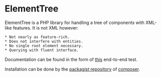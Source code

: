 ElementTree
===========

ElementTree is a PHP library for handling a tree of components with XML-like
features. It is not XML however:

	* Not nearly as feature-rich.
	* Does not interfere with entities.
	* No single root element necessary.
	* Querying with fluent interface.

Documentation can be found in the form of [this](https://github.com/koenhoeymans/ElementTree/blob/master/Tests/e2e/DocumentationTest.php)
end-to-end test.

Installation can be done by the [packagist repository](https://packagist.org/) of
[composer](http://getcomposer.org/). 